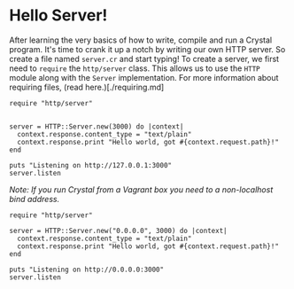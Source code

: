 # Hello Server!
After learning the very basics of how to write, compile and run a Crystal program. It's time to crank it up a notch by writing our own HTTP server.
So create a file named `server.cr` and start typing!
To create a server, we first need to `require` the `http/server` class. This allows us to use the `HTTP` module along with the `Server` implementation. For more information about requiring files, (read here.)[./requiring.md]
```
require "http/server"
```

```

server = HTTP::Server.new(3000) do |context|
  context.response.content_type = "text/plain"
  context.response.print "Hello world, got #{context.request.path}!"
end

puts "Listening on http://127.0.0.1:3000"
server.listen

```

*Note: If you run Crystal from a Vagrant box you need to a non-localhost bind address.*
```
require "http/server"

server = HTTP::Server.new("0.0.0.0", 3000) do |context|
  context.response.content_type = "text/plain"
  context.response.print "Hello world, got #{context.request.path}!"
end

puts "Listening on http://0.0.0.0:3000"
server.listen

```
